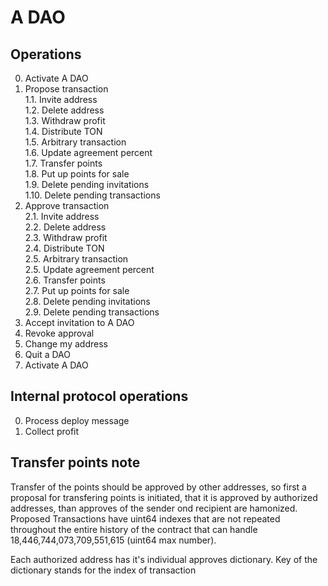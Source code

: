# A DAO

## Operations

0. Activate A DAO
1. Propose transaction\
1.1. Invite address\
1.2. Delete address\
1.3. Withdraw profit\
1.4. Distribute TON\
1.5. Arbitrary transaction\
1.6. Update agreement percent\
1.7. Transfer points\
1.8. Put up points for sale\
1.9. Delete pending invitations\
1.10. Delete pending transactions
2. Approve transaction\
2.1. Invite address\
2.2. Delete address\
2.3. Withdraw profit\
2.4. Distribute TON\
2.5. Arbitrary transaction\
2.5. Update agreement percent\
2.6. Transfer points\
2.7. Put up points for sale\
2.8. Delete pending invitations\
2.9. Delete pending transactions
3. Accept invitation to A DAO
4. Revoke approval
4. Change my address
5. Quit a DAO
7. Activate A DAO

## Internal protocol operations

0. Process deploy message
1. Collect profit

## Transfer points note

Transfer of the points should be approved by other addresses, so first a proposal for transfering points is initiated, that it is approved by authorized addresses, than approves of the sender ond recipient are hamonized. Proposed Transactions have uint64 indexes that are not repeated throughout the entire history of the contract that can handle 18,446,744,073,709,551,615 (uint64 max number).

Each authorized address has it's individual approves dictionary. Key of the dictionary stands for the index of transaction
